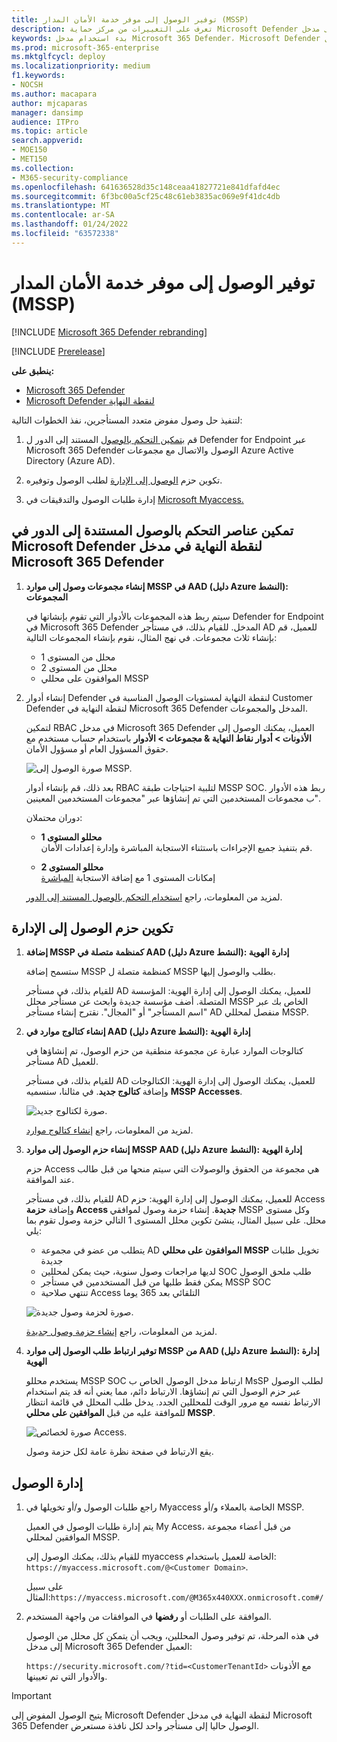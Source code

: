 ```yaml
---
title: توفير الوصول إلى موفر خدمة الأمان المدار (MSSP)
description: تعرف على التغييرات من مركز حماية Microsoft Defender إلى مدخل Microsoft 365 Defender
keywords: بدء استخدام مدخل Microsoft 365 Defender، Microsoft Defender ل Office 365، Microsoft Defender ل Endpoint، MDO، MDE، جزء واحد من الزجاج، مدخل متقارب، مدخل الأمان، مدخل أمان Defender
ms.prod: microsoft-365-enterprise
ms.mktglfcycl: deploy
ms.localizationpriority: medium
f1.keywords:
- NOCSH
ms.author: macapara
author: mjcaparas
manager: dansimp
audience: ITPro
ms.topic: article
search.appverid:
- MOE150
- MET150
ms.collection:
- M365-security-compliance
ms.openlocfilehash: 641636528d35c148ceaa41827721e841dfafd4ec
ms.sourcegitcommit: 6f3bc00a5cf25c48c61eb3835ac069e9f41dc4db
ms.translationtype: MT
ms.contentlocale: ar-SA
ms.lasthandoff: 01/24/2022
ms.locfileid: "63572338"
---
```

# <a name="provide-managed-security-service-provider-mssp-access"></a>توفير الوصول إلى موفر خدمة الأمان المدار (MSSP) 

[!INCLUDE [Microsoft 365 Defender rebranding](../includes/microsoft-defender.md)]

[!INCLUDE [Prerelease](../includes/prerelease.md)]

**ينطبق على:**

- [Microsoft 365 Defender](microsoft-365-defender.md)
- [Microsoft Defender لنقطة النهاية](https://go.microsoft.com/fwlink/p/?linkid=2154037)

لتنفيذ حل وصول مفوض متعدد المستأجرين، نفذ الخطوات التالية:

1. قم [بتمكين التحكم بالوصول](/windows/security/threat-protection/microsoft-defender-atp/rbac) المستند إلى الدور ل Defender for Endpoint عبر Microsoft 365 Defender الوصول والاتصال مع مجموعات Azure Active Directory (Azure AD).

2. تكوين حزم [الوصول إلى الإدارة](/azure/active-directory/governance/identity-governance-overview) لطلب الوصول وتوفيره.

3. إدارة طلبات الوصول والتدقيقات في [Microsoft Myaccess.](/azure/active-directory/governance/entitlement-management-request-approve)

## <a name="enable-role-based-access-controls-in-microsoft-defender-for-endpoint-in-microsoft-365-defender-portal"></a>تمكين عناصر التحكم بالوصول المستندة إلى الدور في Microsoft Defender لنقطة النهاية في مدخل Microsoft 365 Defender

1. **إنشاء مجموعات وصول إلى موارد MSSP في AAD (دليل Azure النشط): المجموعات**

    سيتم ربط هذه المجموعات بالأدوار التي تقوم بإنشاتها في Defender for Endpoint في Microsoft 365 Defender المدخل. للقيام بذلك، في مستأجر AD للعميل، قم بإنشاء ثلاث مجموعات. في نهج المثال، نقوم بإنشاء المجموعات التالية:

    - محلل من المستوى 1
    - محلل من المستوى 2
    - الموافقون على محللي MSSP  

2. إنشاء أدوار Defender لنقطة النهاية لمستويات الوصول المناسبة في Customer Defender لنقطة النهاية في Microsoft 365 Defender المدخل والمجموعات.

    لتمكين RBAC في مدخل Microsoft 365 Defender العميل، يمكنك الوصول إلى **الأذونات > أدوار نقاط النهاية & مجموعات > الأدوار** باستخدام حساب مستخدم مع حقوق المسؤول العام أو مسؤول الأمان.

    ![صورة الوصول إلى MSSP.](../../media/mssp-access.png)

    بعد ذلك، قم بإنشاء أدوار RBAC لتلبية احتياجات طبقة MSSP SOC. ربط هذه الأدوار ب مجموعات المستخدمين التي تم إنشاؤها عبر "مجموعات المستخدمين المعينين".

    دوران محتملان:

    - **محللو المستوى 1** <br>
      قم بتنفيذ جميع الإجراءات باستثناء الاستجابة المباشرة وإدارة إعدادات الأمان.

    - **محللو المستوى 2** <br>
      إمكانات المستوى 1 مع إضافة الاستجابة [المباشرة](/windows/security/threat-protection/microsoft-defender-atp/live-response)

    لمزيد من المعلومات، راجع [استخدام التحكم بالوصول المستند إلى الدور](/windows/security/threat-protection/microsoft-defender-atp/rbac).

## <a name="configure-governance-access-packages"></a>تكوين حزم الوصول إلى الإدارة

1. **إضافة MSSP كمنظمة متصلة في AAD (دليل Azure النشط): إدارة الهوية**

    ستسمح إضافة MSSP كمنظمة متصلة ل MSSP بطلب والوصول إليها. 

    للقيام بذلك، في مستأجر AD للعميل، يمكنك الوصول إلى إدارة الهوية: المؤسسة المتصلة. أضف مؤسسة جديدة وابحث عن مستأجر محلل MSSP الخاص بك عبر "اسم المستأجر" أو "المجال". نقترح إنشاء مستأجر AD منفصل لمحللي MSSP.

2. **إنشاء كتالوج موارد في AAD (دليل Azure النشط): إدارة الهوية**

    كتالوجات الموارد عبارة عن مجموعة منطقية من حزم الوصول، تم إنشاؤها في مستأجر AD للعميل.

    للقيام بذلك، في مستأجر AD للعميل، يمكنك الوصول إلى إدارة الهوية: الكتالوجات وإضافة **كتالوج جديد**. في مثالنا، سنسميه **MSSP Accesses**.

    ![صورة لكتالوج جديد.](../../media/goverance-catalog.png)

    لمزيد من المعلومات، راجع [إنشاء كتالوج موارد](/azure/active-directory/governance/entitlement-management-catalog-create).

3. **إنشاء حزم الوصول إلى موارد MSSP AAD (دليل Azure النشط): إدارة الهوية**

    حزم Access هي مجموعة من الحقوق والوصولات التي سيتم منحها من قبل طالب عند الموافقة. 

    للقيام بذلك، في مستأجر AD للعميل، يمكنك الوصول إلى إدارة الهوية: حزم Access وإضافة **حزمة Access جديدة**. إنشاء حزمة وصول لموافقي MSSP وكل مستوى محلل. على سبيل المثال، ينشئ تكوين محلل المستوى 1 التالي حزمة وصول تقوم بما يلي:

    - يتطلب من عضو في مجموعة AD **الموافقون على محللي MSSP** تخويل طلبات جديدة
    - لديها مراجعات وصول سنوية، حيث يمكن لمحللين SOC طلب ملحق الوصول
    - يمكن فقط طلبها من قبل المستخدمين في مستأجر MSSP SOC
    - تنتهي صلاحية Access التلقائي بعد 365 يوما

    ![صورة لحزمة وصول جديدة.](../../media/new-access-package.png)

    لمزيد من المعلومات، راجع [إنشاء حزمة وصول جديدة](/azure/active-directory/governance/entitlement-management-access-package-create).

4. **توفير ارتباط طلب الوصول إلى موارد MSSP من AAD (دليل Azure النشط): إدارة الهوية**

    يستخدم محللو MSSP SOC ارتباط مدخل الوصول الخاص ب MsSP لطلب الوصول عبر حزم الوصول التي تم إنشاؤها. الارتباط دائم، مما يعني أنه قد يتم استخدام الارتباط نفسه مع مرور الوقت للمحللين الجدد. يدخل طلب المحلل في قائمة انتظار للموافقة عليه من قبل **الموافقين على محللي MSSP**.

    ![صورة لخصائص Access.](../../media/access-properties.png)

    يقع الارتباط في صفحة نظرة عامة لكل حزمة وصول.

## <a name="manage-access"></a>إدارة الوصول

1. راجع طلبات الوصول و/أو تخويلها في Myaccess الخاصة بالعملاء و/أو MSSP.

    يتم إدارة طلبات الوصول في العميل My Access، من قبل أعضاء مجموعة الموافقين لمحللي MSSP.

    للقيام بذلك، يمكنك الوصول إلى myaccess الخاصة للعميل باستخدام: `https://myaccess.microsoft.com/@<Customer Domain>`.

    على سبيل المثال:`https://myaccess.microsoft.com/@M365x440XXX.onmicrosoft.com#/`

2. الموافقة على الطلبات أو **رفضها** في الموافقات من واجهة المستخدم.

     في هذه المرحلة، تم توفير وصول المحللين، ويجب أن يتمكن كل محلل من الوصول إلى مدخل Microsoft 365 Defender العميل:

    `https://security.microsoft.com/?tid=<CustomerTenantId>` مع الأذونات والأدوار التي تم تعيينها.

> [!IMPORTANT]
> يتيح الوصول المفوض إلى Microsoft Defender لنقطة النهاية في مدخل Microsoft 365 Defender الوصول حاليا إلى مستأجر واحد لكل نافذة مستعرض.
